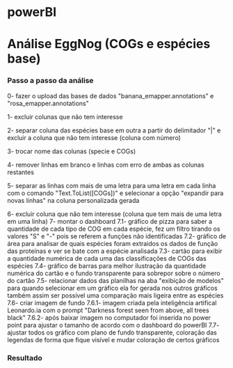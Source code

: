 # powerBI
# Análise EggNog (COGs e espécies base)
### Passo a passo da análise
0- fazer o upload das bases de dados "banana_emapper.annotations" e "rosa_emapper.annotations"

1- excluir colunas que não tem interesse

2- separar coluna das espécies base em outra a partir do delimitador "|" e excluir a coluna que não tem interesse (coluna com número)

3- trocar nome das colunas (specie e COGs)

4- remover linhas em branco e linhas com erro de ambas as colunas restantes

5- separar as linhas com mais de uma letra para uma letra em cada linha com o comando "Text.ToList([COGs])" e selecionar a opção "expandir para novas linhas" na coluna personalizada gerada

6- excluir coluna que não tem interesse (coluna que tem mais de uma letra em uma linha)
7- montar o dashboard
	7.1- gráfico de pizza para saber a quantidade de cada tipo de COG em cada espécie, fez um filtro tirando os valores "S" e "-" pois se referem a funções não identificadas
	7.2- gráfico de área para analisar de quais espécies foram extraidos os dados de função das proteínas e ver se bate com a espécie analisada
	7.3- cartão para exibir a quantidade numérica de cada uma das classificações de COGs das espécies
	7.4- gráfico de barras para melhor ilustração da quantidade numérica do cartão e o fundo transparente para sobrepor sobre o número do cartão
	7.5- relacionar dados das planilhas na aba "exibição de modelos" para quando selecionar em um gráfico ela for gerada nos outros gráficos também assim ser possível uma comparação mais ligeira entre as espécies
	7.6- criar imagem de fundo
		7.6.1- imagem criada pela inteligência artifical Leonardo.ia com o prompt "Darkness forest seen from above, all trees black"
		7.6.2- após baixar imagem no computador foi inserida no power point para ajustar o tamanho de acordo com o dashboard do powerBI
	7.7- ajustar todos os gráfico com plano de fundo transparente, coloração das legendas de forma que fique visível e mudar coloração de certos gráficos
### Resultado
